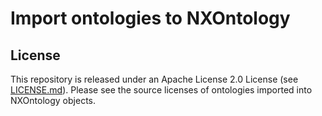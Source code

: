 # Import ontologies to NXOntology

## License

This repository is released under an Apache License 2.0 License (see [LICENSE.md](LICENSE.md)).
Please see the source licenses of ontologies imported into NXOntology objects.
